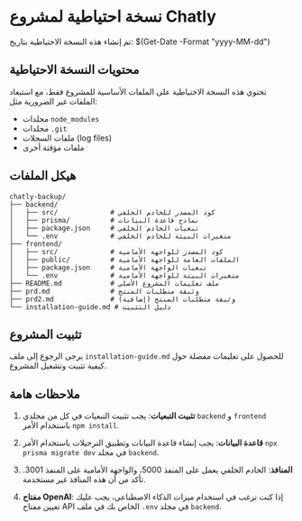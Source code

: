 # نسخة احتياطية لمشروع Chatly

تم إنشاء هذه النسخة الاحتياطية بتاريخ: $(Get-Date -Format "yyyy-MM-dd")

## محتويات النسخة الاحتياطية

تحتوي هذه النسخة الاحتياطية على الملفات الأساسية للمشروع فقط، مع استبعاد الملفات غير الضرورية مثل:
- مجلدات `node_modules`
- مجلدات `.git`
- ملفات السجلات (log files)
- ملفات مؤقتة أخرى

## هيكل الملفات

```
chatly-backup/
├── backend/
│   ├── src/             # كود المصدر للخادم الخلفي
│   ├── prisma/          # نماذج قاعدة البيانات
│   ├── package.json     # تبعيات الخادم الخلفي
│   └── .env             # متغيرات البيئة للخادم الخلفي
├── frontend/
│   ├── src/             # كود المصدر للواجهة الأمامية
│   ├── public/          # الملفات العامة للواجهة الأمامية
│   ├── package.json     # تبعيات الواجهة الأمامية
│   └── .env             # متغيرات البيئة للواجهة الأمامية
├── README.md            # ملف تعليمات المشروع الأصلي
├── prd.md               # وثيقة متطلبات المنتج
├── prd2.md              # وثيقة متطلبات المنتج (إضافية)
└── installation-guide.md # دليل التثبيت
```

## تثبيت المشروع

يرجى الرجوع إلى ملف `installation-guide.md` للحصول على تعليمات مفصلة حول كيفية تثبيت وتشغيل المشروع.

## ملاحظات هامة

1. **تثبيت التبعيات**: يجب تثبيت التبعيات في كل من مجلدي `backend` و `frontend` باستخدام الأمر `npm install`.

2. **قاعدة البيانات**: يجب إنشاء قاعدة البيانات وتطبيق الترحيلات باستخدام الأمر `npx prisma migrate dev` في مجلد `backend`.

3. **المنافذ**: الخادم الخلفي يعمل على المنفذ 5000، والواجهة الأمامية على المنفذ 3001. تأكد من أن هذه المنافذ غير مستخدمة.

4. **مفتاح OpenAI**: إذا كنت ترغب في استخدام ميزات الذكاء الاصطناعي، يجب عليك تعيين مفتاح API الخاص بك في ملف `.env` في مجلد `backend`. 